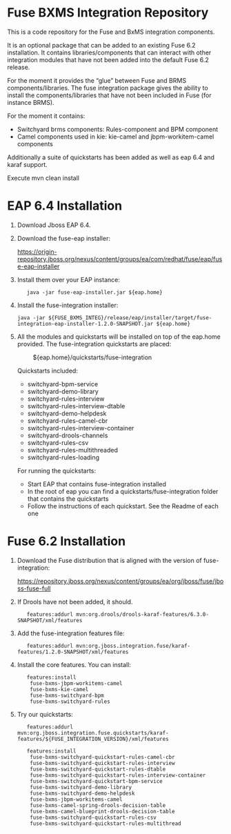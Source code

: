 Fuse BXMS Integration Repository
===============

This is a code repository for the Fuse and BxMS integration components.

It is an optional package that can be added to an existing Fuse 6.2 installation. It contains libraries/components that can interact with other integration modules that have not been added into the default Fuse 6.2 release. 

For the moment it provides the “glue” between Fuse and BRMS components/libraries. The fuse integration package gives the ability to install the components/libraries that have not been included in Fuse (for instance BRMS).

For the moment it contains:
  * Switchyard brms components: Rules-component and BPM component
  * Camel components used in kie:  kie-camel and  jbpm-workitem-camel components

Additionally a suite of quickstarts has been added as well as eap 6.4 and karaf support.

Execute mvn clean install

EAP 6.4 Installation
======================

1.  Download Jboss EAP 6.4.

2.  Download the fuse-eap installer:

      https://origin-repository.jboss.org/nexus/content/groups/ea/com/redhat/fuse/eap/fuse-eap-installer

3.  Install them over your EAP instance:


           java -jar fuse-eap-installer.jar ${eap.home}

4.  Install the fuse-integration installer:

        java -jar ${FUSE_BXMS_INTEG}/release/eap/installer/target/fuse-integration-eap-installer-1.2.0-SNAPSHOT.jar ${eap.home}

5.  All the modules and quickstarts will be installed on top of the eap.home provided. The fuse-integration quickstarts are placed:

     `     `${eap.home}/quickstarts/fuse-integration

    Quickstarts included:
    
    * switchyard-bpm-service
    * switchyard-demo-library
    * switchyard-rules-interview
    * switchyard-rules-interview-dtable
    * switchyard-demo-helpdesk
    * switchyard-rules-camel-cbr  
    * switchyard-rules-interview-container
    * switchyard-drools-channels
    * switchyard-rules-csv
    * switchyard-rules-multithreaded
    * switchyard-rules-loading

    For running the quickstarts:
    * Start EAP that contains fuse-integration installed
    * In the root of eap you can find a quickstarts/fuse-integration folder that contains the quickstarts
    * Follow the instructions of each quickstart. See the Readme of each one
    
    
    
Fuse 6.2 Installation
======================
1.  Download the Fuse distribution that is aligned with the version of fuse-integration:

     https://repository.jboss.org/nexus/content/groups/ea/org/jboss/fuse/jboss-fuse-full

2.  If Drools have not been added, it should. 

           features:addurl mvn:org.drools/drools-karaf-features/6.3.0-SNAPSHOT/xml/features

3.  Add the fuse-integration features file:  

           features:addurl mvn:org.jboss.integration.fuse/karaf-features/1.2.0-SNAPSHOT/xml/features
           
4.  Install the core features. You can install:  

           features:install 
            fuse-bxms-jbpm-workitems-camel
            fuse-bxms-kie-camel
            fuse-bxms-switchyard-bpm
            fuse-bxms-switchyard-rules
            
5.  Try our quickstarts:

           features:addurl mvn:org.jboss.integration.fuse.quickstarts/karaf-features/${FUSE_INTEGRATION_VERSION}/xml/features
           
           features:install    
            fuse-bxms-switchyard-quickstart-rules-camel-cbr             
            fuse-bxms-switchyard-quickstart-rules-interview          
            fuse-bxms-switchyard-quickstart-rules-dtable      
            fuse-bxms-switchyard-quickstart-rules-interview-container   
            fuse-bxms-switchyard-quickstart-bpm-service
            fuse-bxms-switchyard-demo-library
            fuse-bxms-switchyard-demo-helpdesk
            fuse-bxms-jbpm-workitems-camel
            fuse-bxms-camel-spring-drools-decision-table
            fuse-bxms-camel-blueprint-drools-decision-table
            fuse-bxms-switchyard-quickstart-rules-csv
            fuse-bxms-switchyard-quickstart-rules-multithread
